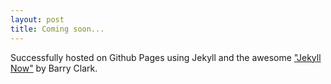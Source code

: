 ```yaml
---
layout: post
title: Coming soon...
---
```


Successfully hosted on Github Pages using Jekyll and the awesome ["Jekyll Now"](https://github.com/barryclark/jekyll-now) by Barry Clark.
